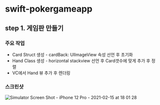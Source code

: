 # swift-pokergameapp

## step 1. 게임판 만들기

### 주요 작업
- Card Struct 생성 - cardBack: UIImageView 속성 선언 후 초기화
- Hand Class 생성 - horizontal stackview 선언 후 Card갯수에 맞게 추가 후 정렬
- VC에서 Hand 뷰 추가 후 렌더링

### 스크린샷

![Simulator Screen Shot - iPhone 12 Pro - 2021-02-15 at 18 01 28](https://user-images.githubusercontent.com/39956881/107926053-920e2c00-6fb8-11eb-8aa2-b8f887a706b0.png)
